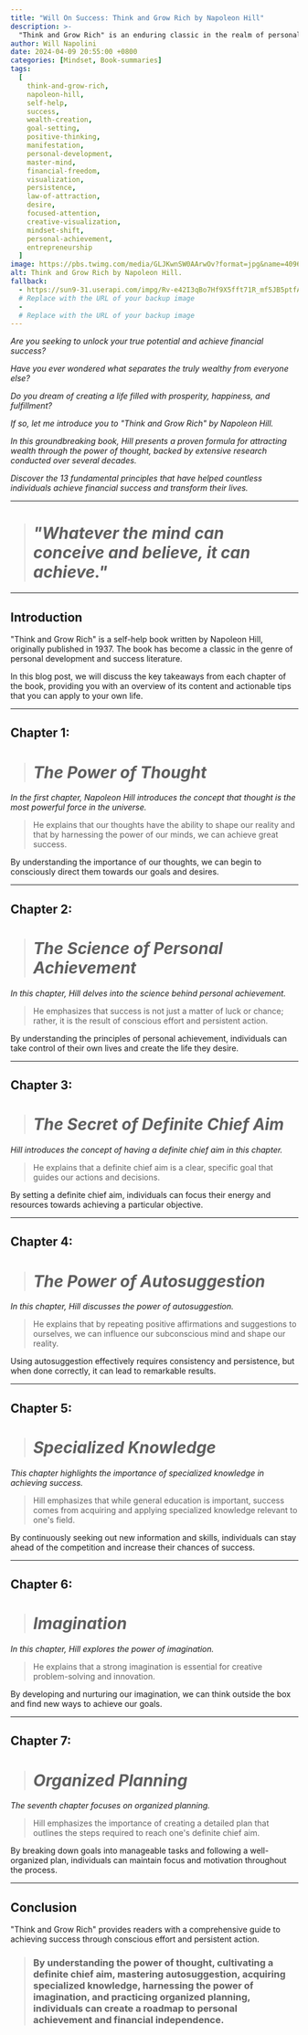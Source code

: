 ```yaml
---
title: "Will On Success: Think and Grow Rich by Napoleon Hill"
description: >-
  "Think and Grow Rich" is an enduring classic in the realm of personal development literature, penned by renowned motivational writer Napoleon Hill based on his research of over 500 successful men. This book delves deep into the power of thought and its ability to influence one's financial situation and overall success in life. By understanding and mastering the "thoughts that govern capital creation," readers will learn how to cultivate a positive mindset, develop effective habits, and harness the power of faith and autosuggestion. Hill also explores the importance of a well-defined, burning desire for achieving financial success, along with the significance of organized planning and definite action in realizing one's goals. Packed with real-life examples and practical advice, "Think and Grow Rich" is an inspiring and timeless guide to personal and professional growth.
author: Will Napolini
date: 2024-04-09 20:55:00 +0800
categories: [Mindset, Book-summaries]
tags:
  [
    think-and-grow-rich,
    napoleon-hill,
    self-help,
    success,
    wealth-creation,
    goal-setting,
    positive-thinking,
    manifestation,
    personal-development,
    master-mind,
    financial-freedom,
    visualization,
    persistence,
    law-of-attraction,
    desire,
    focused-attention,
    creative-visualization,
    mindset-shift,
    personal-achievement,
    entrepreneurship
  ]
image: https://pbs.twimg.com/media/GLJKwnSW0AArwOv?format=jpg&name=4096x4096
alt: Think and Grow Rich by Napoleon Hill.
fallback:
  - https://sun9-31.userapi.com/impg/Rv-e42I3qBo7Hf9X5fft71R_mf5JB5ptfARGeQ/JpViN1WHMR8.jpg?size=2560x1440&quality=95&sign=3be9edea0d99a5f86d7ec65a8094ed20&type=album
  # Replace with the URL of your backup image
  -
  # Replace with the URL of your backup image
---
```


_Are you seeking to unlock your true potential and achieve financial success?_

_Have you ever wondered what separates the truly wealthy from everyone else?_

_Do you dream of creating a life filled with prosperity, happiness, and fulfillment?_

_If so, let me introduce you to "Think and Grow Rich" by Napoleon Hill._

_In this groundbreaking book, Hill presents a proven formula for attracting wealth through the power of thought, backed by extensive research conducted over several decades._

_Discover the 13 fundamental principles that have helped countless individuals achieve financial success and transform their lives._

---

> # _"Whatever the mind can conceive and believe, it can achieve."_

---

## Introduction

"Think and Grow Rich" is a self-help book written by Napoleon Hill, originally published in 1937. The book has become a classic in the genre of personal development and success literature.

In this blog post, we will discuss the key takeaways from each chapter of the book, providing you with an overview of its content and actionable tips that you can apply to your own life.

---

## Chapter 1:

> # _The Power of Thought_

_In the first chapter, Napoleon Hill introduces the concept that thought is the most powerful force in the universe._

> He explains that our thoughts have the ability to shape our reality and that by harnessing the power of our minds, we can achieve great success.

By understanding the importance of our thoughts, we can begin to consciously direct them towards our goals and desires.

---

## Chapter 2:

> # _The Science of Personal Achievement_

_In this chapter, Hill delves into the science behind personal achievement._

> He emphasizes that success is not just a matter of luck or chance; rather, it is the result of conscious effort and persistent action.

By understanding the principles of personal achievement, individuals can take control of their own lives and create the life they desire.

---

## Chapter 3:

> # _The Secret of Definite Chief Aim_

_Hill introduces the concept of having a definite chief aim in this chapter._

> He explains that a definite chief aim is a clear, specific goal that guides our actions and decisions.

By setting a definite chief aim, individuals can focus their energy and resources towards achieving a particular objective.

---

## Chapter 4:

> # _The Power of Autosuggestion_

_In this chapter, Hill discusses the power of autosuggestion._

> He explains that by repeating positive affirmations and suggestions to ourselves, we can influence our subconscious mind and shape our reality.

Using autosuggestion effectively requires consistency and persistence, but when done correctly, it can lead to remarkable results.

---

## Chapter 5:

> # _Specialized Knowledge_

_This chapter highlights the importance of specialized knowledge in achieving success._

> Hill emphasizes that while general education is important, success comes from acquiring and applying specialized knowledge relevant to one's field.

By continuously seeking out new information and skills, individuals can stay ahead of the competition and increase their chances of success.

---

## Chapter 6:

> # _Imagination_

_In this chapter, Hill explores the power of imagination._

> He explains that a strong imagination is essential for creative problem-solving and innovation.

By developing and nurturing our imagination, we can think outside the box and find new ways to achieve our goals.

---

## Chapter 7:

> # _Organized Planning_

_The seventh chapter focuses on organized planning._

> Hill emphasizes the importance of creating a detailed plan that outlines the steps required to reach one's definite chief aim.

By breaking down goals into manageable tasks and following a well-organized plan, individuals can maintain focus and motivation throughout the process.

---

## Conclusion

"Think and Grow Rich" provides readers with a comprehensive guide to achieving success through conscious effort and persistent action.

> ### By understanding the power of thought, cultivating a definite chief aim, mastering autosuggestion, acquiring specialized knowledge, harnessing the power of imagination, and practicing organized planning, individuals can create a roadmap to personal achievement and financial independence.
